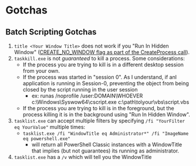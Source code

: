 # Gotchas

## Batch Scripting Gotchas

1. `title <Your Window Title>` does not work if you "Run In Hidden Window" ([CREATE_NO_WINDOW flag as part of the CreateProcess call](https://stackoverflow.com/a/780647/1040437)).
2. `taskkill.exe` is not _guaranteed_ to kill a process.  Some considerations:
    - If the process you are trying to kill is in a different desktop session from your own.
    - If the process was started in "session 0". As I understand, if anl application is running in Session-0, preventing the object from being closed by the script running in the user session
        - ex: runas /noprofile /user:DOMAIN\WHOEVER c:\Windows\Syswow64\cscript.exe c:\path\to\your\vbs\script.vbs
    - If the process you are trying to kill is in the foreground, but the process killing it is in the background using "Run In Hidden Window".
3. `tasklist.exe` can accept multiple filters by specifying `/fi "YourFilter eq YourValue"` multiple times:
    - `tasklist.exe /fi "WindowTitle eq Administrator*" /fi "ImageName eq powershell.exe"`
        - will return all PowerShell Classic instances with a WindowTitle that implies (but not guarantees) its running as administrator.
4. `tasklist.exe` has a `/v` which will tell you the WindowTitle
